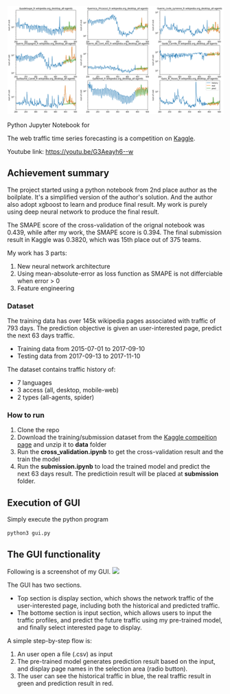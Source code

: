 ![](figures/predict_5000.png)

Python Jupyter Notebook for 

The web traffic time series forecasting is a competition on [Kaggle](https://www.kaggle.com/c/web-traffic-time-series-forecasting).

Youtube link: https://youtu.be/G3Aeayh6--w

## Achievement summary

The project started using a python notebook from 2nd place author as the boilplate.
It's a simplified version of the author's solution. And the author also adopt xgboost to learn and produce final result.
My work is purely using deep neural network to produce the final result.

The SMAPE score of the cross-validation of the orignal notebook was 0.439, while after my work, the SMAPE score is 0.394.
The final submission result in Kaggle was 0.3820, which was 15th place out of 375 teams.

My work has 3 parts:
1. New neural network architecture
2. Using mean-absolute-error as loss function as SMAPE is not differciable when error > 0
3. Feature engineering

### Dataset
The training data has over 145k wikipedia pages associated with traffic of 793 days.
The prediction objective is given an user-interested page, predict the next 63 days traffic.
- Training data from 2015-07-01 to 2017-09-10
- Testing data from 2017-09-13 to 2017-11-10

The dataset contains traffic history of:
- 7 languages
- 3 access (all, desktop, mobile-web)
- 2 types (all-agents, spider)

### How to run
1. Clone the repo
2. Download the training/submission dataset from the [Kaggle compeition page](https://www.kaggle.com/c/web-traffic-time-series-forecasting/data) and unzip it to **data** folder
3. Run the **cross_validation.ipynb** to get the cross-validation result and the train the model
4. Run the **submission.ipynb** to load the trained model and predict the next 63 days result. The predictioin result will be placed at **submission** folder.

## Execution of GUI

Simply execute the python program

```python3 gui.py```


## The GUI functionality
Following is a screenshot of my GUI.
![](screenshot.png)

The GUI has two sections.
- Top section is display section, which shows the network traffic of the user-interested page, including both the historical and predicted traffic.
- The bottome section is input section, which allows users to input the traffic profiles, and predict the future traffic using my pre-trained model, and finally select interested page to display.

A simple step-by-step flow is:
1. An user open a file (.csv) as input
2. The pre-trained model generates prediction result based on the input, and display page names in the selection area (radio button).
3. The user can see the historical traffic in blue, the real traffic result in green and prediction result in red.
